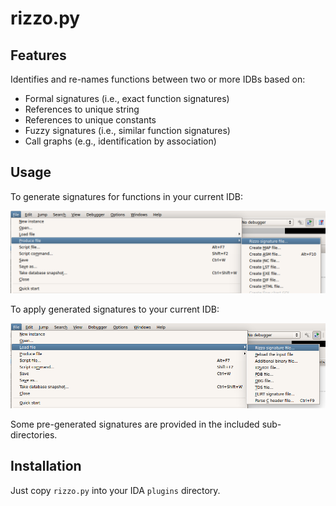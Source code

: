 rizzo.py
==========

Features
----------

Identifies and re-names functions between two or more IDBs based on:
  * Formal signatures (i.e., exact function signatures)
  * References to unique string
  * References to unique constants
  * Fuzzy signatures (i.e., similar function signatures)
  * Call graphs (e.g., identification by association)

Usage
-----

To generate signatures for functions in your current IDB:

![Generating Rizzo signatures](./images/rizzo_generate.png)

To apply generated signatures to your current IDB:

![Applying Rizzo signatures](./images/rizzo_apply.png)

Some pre-generated signatures are provided in the included sub-directories.

Installation
------------

Just copy `rizzo.py` into your IDA `plugins` directory.
